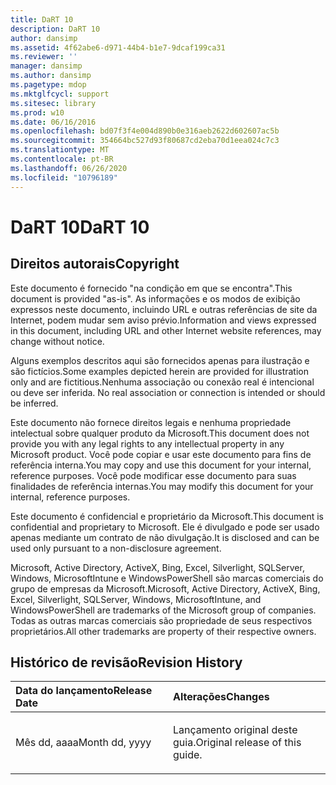 ```yaml
---
title: DaRT 10
description: DaRT 10
author: dansimp
ms.assetid: 4f62abe6-d971-44b4-b1e7-9dcaf199ca31
ms.reviewer: ''
manager: dansimp
ms.author: dansimp
ms.pagetype: mdop
ms.mktglfcycl: support
ms.sitesec: library
ms.prod: w10
ms.date: 06/16/2016
ms.openlocfilehash: bd07f3f4e004d890b0e316aeb2622d602607ac5b
ms.sourcegitcommit: 354664bc527d93f80687cd2eba70d1eea024c7c3
ms.translationtype: MT
ms.contentlocale: pt-BR
ms.lasthandoff: 06/26/2020
ms.locfileid: "10796189"
---
```

# <span data-ttu-id="a3868-103">DaRT 10</span><span class="sxs-lookup"><span data-stu-id="a3868-103">DaRT 10</span></span>


## <span data-ttu-id="a3868-104">Direitos autorais</span><span class="sxs-lookup"><span data-stu-id="a3868-104">Copyright</span></span>


<span data-ttu-id="a3868-105">Este documento é fornecido "na condição em que se encontra".</span><span class="sxs-lookup"><span data-stu-id="a3868-105">This document is provided "as-is".</span></span> <span data-ttu-id="a3868-106">As informações e os modos de exibição expressos neste documento, incluindo URL e outras referências de site da Internet, podem mudar sem aviso prévio.</span><span class="sxs-lookup"><span data-stu-id="a3868-106">Information and views expressed in this document, including URL and other Internet website references, may change without notice.</span></span>

<span data-ttu-id="a3868-107">Alguns exemplos descritos aqui são fornecidos apenas para ilustração e são fictícios.</span><span class="sxs-lookup"><span data-stu-id="a3868-107">Some examples depicted herein are provided for illustration only and are fictitious.</span></span><span data-ttu-id="a3868-108">Nenhuma associação ou conexão real é intencional ou deve ser inferida.</span><span class="sxs-lookup"><span data-stu-id="a3868-108"> No real association or connection is intended or should be inferred.</span></span>

<span data-ttu-id="a3868-109">Este documento não fornece direitos legais e nenhuma propriedade intelectual sobre qualquer produto da Microsoft.</span><span class="sxs-lookup"><span data-stu-id="a3868-109">This document does not provide you with any legal rights to any intellectual property in any Microsoft product.</span></span> <span data-ttu-id="a3868-110">Você pode copiar e usar este documento para fins de referência interna.</span><span class="sxs-lookup"><span data-stu-id="a3868-110">You may copy and use this document for your internal, reference purposes.</span></span> <span data-ttu-id="a3868-111">Você pode modificar esse documento para suas finalidades de referência internas.</span><span class="sxs-lookup"><span data-stu-id="a3868-111">You may modify this document for your internal, reference purposes.</span></span>

<span data-ttu-id="a3868-112">Este documento é confidencial e proprietário da Microsoft.</span><span class="sxs-lookup"><span data-stu-id="a3868-112">This document is confidential and proprietary to Microsoft.</span></span> <span data-ttu-id="a3868-113">Ele é divulgado e pode ser usado apenas mediante um contrato de não divulgação.</span><span class="sxs-lookup"><span data-stu-id="a3868-113">It is disclosed and can be used only pursuant to a non-disclosure agreement.</span></span>



<span data-ttu-id="a3868-114">Microsoft, Active Directory, ActiveX, Bing, Excel, Silverlight, SQLServer, Windows, MicrosoftIntune e WindowsPowerShell são marcas comerciais do grupo de empresas da Microsoft.</span><span class="sxs-lookup"><span data-stu-id="a3868-114">Microsoft, Active Directory, ActiveX, Bing, Excel, Silverlight, SQLServer, Windows, MicrosoftIntune, and WindowsPowerShell are trademarks of the Microsoft group of companies.</span></span> <span data-ttu-id="a3868-115">Todas as outras marcas comerciais são propriedade de seus respectivos proprietários.</span><span class="sxs-lookup"><span data-stu-id="a3868-115">All other trademarks are property of their respective owners.</span></span>

## <span data-ttu-id="a3868-116">Histórico de revisão</span><span class="sxs-lookup"><span data-stu-id="a3868-116">Revision History</span></span>


<table>
<colgroup>
<col width="50%" />
<col width="50%" />
</colgroup>
<thead>
<tr class="header">
<th align="left"><span data-ttu-id="a3868-117">Data do lançamento</span><span class="sxs-lookup"><span data-stu-id="a3868-117">Release Date</span></span></th>
<th align="left"><span data-ttu-id="a3868-118">Alterações</span><span class="sxs-lookup"><span data-stu-id="a3868-118">Changes</span></span></th>
</tr>
</thead>
<tbody>
<tr class="odd">
<td align="left"><p><span data-ttu-id="a3868-119">Mês dd, aaaa</span><span class="sxs-lookup"><span data-stu-id="a3868-119">Month dd, yyyy</span></span></p></td>
<td align="left"><p><span data-ttu-id="a3868-120">Lançamento original deste guia.</span><span class="sxs-lookup"><span data-stu-id="a3868-120">Original release of this guide.</span></span></p></td>
</tr>
</tbody>
</table>

 

 

 





